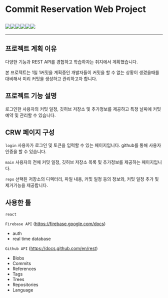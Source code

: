 # Commit Reservation Web Project

## <img src="https://img.shields.io/badge/JavaScript-F7DF1E?style=flat&logo=JavaScript&logoColor=white"><img src="https://img.shields.io/badge/CSS3-1572B6?style=flat&logo=CSS3&logoColor=white"><img src="https://img.shields.io/badge/HTML5-E34F26?style=flat&logo=HTML5&logoColor=white"><img src="https://img.shields.io/badge/React-61DAFB?style=flat&logo=React&logoColor=white"><img src="https://img.shields.io/badge/Firebase-FFCA28?style=flat&logo=Firebase&logoColor=white"><img src="https://img.shields.io/badge/GitHubAPI-181717?style=flat&logo=GitHub&logoColor=white">

---

## 프로젝트 계획 이유

다양한 기능과 REST API를 경헙하고 학습하자는 취지에서 계획했습니다.

본 프로젝트는 1일 1커밋을 계획중인 개발자들이 커밋을 할 수 없는 상황이 생겼을때를 대비해서 미리 커밋을 생성하고 관리하고자 합니다.

## 프로젝트 기능 설명

로그인한 사용자의 커밋 일정, 깃허브 저장소 및 추가정보를 제공하고 특정 날짜에 커밋 예약 및 관리할 수 있습니다.

## CRW 페이지 구성

`login`
사용자가 로그인 및 토큰을 입력할 수 있는 페이지입니다.
github를 통해 사용자 인증을 할 수 있습니다.

`main`
사용자의 전체 커밋 일정, 깃허브 저장소 목록 및 추가정보를 제공하는 페이지입니다.

`repo`
선택된 저장소의 디렉터리, 파일 내용, 커밋 일정 등의 정보와, 커밋 일정 추가 및 제거기능을 제공합니다.

## 사용한 툴

`react`

`Firebase API`
(https://firebase.google.com/docs)

- auth
- real time database

`Github API`
(https://docs.github.com/en/rest)

- Blobs
- Commits
- References
- Tags
- Trees
- Repositories
- Language
